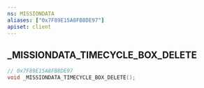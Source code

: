 ```yaml
---
ns: MISSIONDATA
aliases: ["0x7F89E15A8FB8DE97"]
apiset: client
---
```

## _MISSIONDATA_TIMECYCLE_BOX_DELETE

```c
// 0x7F89E15A8FB8DE97
void _MISSIONDATA_TIMECYCLE_BOX_DELETE();
```





